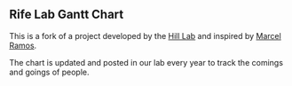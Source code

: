 ## Rife Lab Gantt Chart

This is a fork of a project developed by the [Hill Lab](https://github.com/HillLabSask/HillLab_gantt_chart) and inspired by [Marcel Ramos](https://rpubs.com/mramos/ganttchart).

The chart is updated and posted in our lab every year to track the comings and goings of people.
